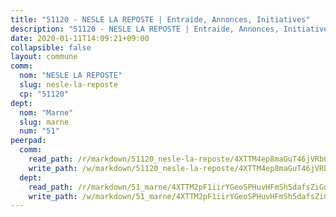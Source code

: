```yaml
---
title: "51120 - NESLE LA REPOSTE | Entraide, Annonces, Initiatives"
description: "51120 - NESLE LA REPOSTE | Entraide, Annonces, Initiatives"
date: 2020-01-11T14:09:21+09:00
collapsible: false
layout: commune
comm:
  nom: "NESLE LA REPOSTE"
  slug: nesle-la-reposte
  cp: "51120"
dept:
  nom: "Marne"
  slug: marne
  num: "51"
peerpad:
  comm:
    read_path: /r/markdown/51120_nesle-la-reposte/4XTTM4ep8maGuT46jVRbCwZsmPPz5qYv6p2zi7nHHivdwtSpz
    write_path: /w/markdown/51120_nesle-la-reposte/4XTTM4ep8maGuT46jVRbCwZsmPPz5qYv6p2zi7nHHivdwtSpz-K3TgUG2viq5vfCYJUExUH5b8mdgktegyKne58MnPzxskscpMsLhQki4Kh5exv9gDsft5f4cYdcGvcxLXVF7rjbousWAWccFrKhHfUVjJC5TYnnqBBBQ7d6kQorpSPuPg8r6vy6iE
  dept:
    read_path: /r/markdown/51_marne/4XTTM2pF1iirYGeoSPHuvHFmSh5dafsZiGuDVqApNYr9W2doe
    write_path: /w/markdown/51_marne/4XTTM2pF1iirYGeoSPHuvHFmSh5dafsZiGuDVqApNYr9W2doe-K3TgV7EpXmd75L5pz6aUTALihWsFeiubyposyfPgz6DbQby3ZQF3gNXaGqeRVGevfRz46yND7Y8QkCv5VozWFj5shZbEokjWNQrdmmsAHCxzuLQj5kuinh4kCdsefHKLdp7xhUwa
---
```


